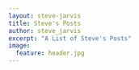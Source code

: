 ```yaml
---
layout: steve-jarvis
title: Steve's Posts
author: steve_jarvis
excerpt: "A List of Steve's Posts"
image:
  feature: header.jpg
---
```

